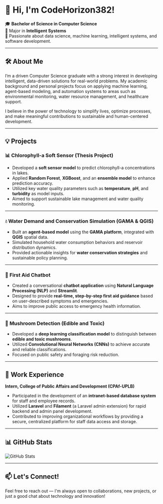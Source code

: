 # 👋 Hi, I'm CodeHorizon382!

🎓 **Bachelor of Science in Computer Science**  
📌 Major in **Intelligent Systems**  
📍 Passionate about data science, machine learning, intelligent systems, and software development.

---

## 🛠️ About Me

I’m a driven Computer Science graduate with a strong interest in developing intelligent, data-driven solutions for real-world problems. My academic background and personal projects focus on applying machine learning, agent-based modeling, and automation systems to areas such as environmental monitoring, water resource management, and healthcare support.

I believe in the power of technology to simplify lives, optimize processes, and make meaningful contributions to sustainable and human-centered development.

---

## 💡 Projects

### 📊 **Chlorophyll-a Soft Sensor (Thesis Project)**
- Developed a **soft sensor model** to predict chlorophyll-a concentrations in lakes.
- Applied **Random Forest**, **XGBoost**, and an **ensemble model** to enhance prediction accuracy.
- Utilized key water quality parameters such as **temperature**, **pH**, and **turbidity** as model inputs.
- Aimed to support sustainable lake management and water quality monitoring.

---

### 💧 **Water Demand and Conservation Simulation (GAMA & QGIS)**
- Built an **agent-based model** using the **GAMA platform**, integrated with **QGIS** spatial data.
- Simulated household water consumption behaviors and reservoir distribution dynamics.
- Provided actionable insights for **water conservation strategies** and sustainable policy planning.

---

### 💬 **First Aid Chatbot**
- Created a conversational **chatbot application** using **Natural Language Processing (NLP)** and **Streamlit**.
- Designed to provide **real-time, step-by-step first aid guidance** based on user-described symptoms and emergencies.
- Aims to improve public access to emergency health information.

---

### 🍄 **Mushroom Detection (Edible and Toxic)**
- Developed a **deep learning classification model** to distinguish between **edible and toxic mushrooms**.
- Utilized **Convolutional Neural Networks (CNNs)** to achieve accurate and reliable classifications.
- Focused on public safety and foraging risk reduction.

---

## 💼 Work Experience

**Intern, College of Public Affairs and Development (CPAf-UPLB)**  
- Participated in the development of an **intranet-based database system** for staff and employee records.
- Utilized **Laravel** and **Filament** (a Laravel admin extension) for rapid backend and admin panel development.
- Contributed to improving organizational workflows by providing a secure, centralized platform for staff data access and storage.

---

## 📊 GitHub Stats

![GitHub Stats](https://github-readme-stats.vercel.app/api?username=CodeHorizon382&show_icons=true&theme=radical)

---

## 📫 Let's Connect!

Feel free to reach out — I'm always open to collaborations, new projects, or just a good chat about technology and innovation!

